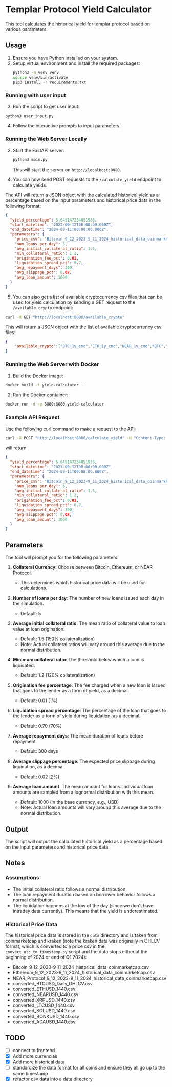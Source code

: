 # Templar Protocol Yield Calculator

This tool calculates the historical yield for templar protocol based on various parameters.

## Usage

1. Ensure you have Python installed on your system.
2. Setup virtual environment and install the required packages:
    ```bash
    python3 -m venv venv
    source venv/bin/activate
    pip3 install -r requirements.txt
    ```

### Running with user input
3. Run the script to get user input:
```bash
python3 user_input.py
```
4. Follow the interactive prompts to input parameters.

### Running the Web Server Locally

3. Start the FastAPI server:
    ```bash
    python3 main.py
    ```
   This will start the server on `http://localhost:8080`.

4. You can now send POST requests to the `/calculate_yield` endpoint to calculate yields.

The API will return a JSON object with the calculated historical yield as a percentage based on the input parameters and historical price data in the following format:
```json
{
  "yield_percentage": 5.645147234051933,
  "start_datetime": "2023-09-12T00:00:00.000Z",
  "end_datetime": "2024-09-11T00:00:00.000Z",
  "parameters": {
    "price_csv": "Bitcoin_9_12_2023-9_11_2024_historical_data_coinmarketcap.csv",
    "num_loans_per_day": 5,
    "avg_initial_collateral_ratio": 1.5,
    "min_collateral_ratio": 1.2,
    "origination_fee_pct": 0.01,
    "liquidation_spread_pct": 0.7,
    "avg_repayment_days": 300,
    "avg_slippage_pct": 0.02,
    "avg_loan_amount": 1000
  }
}
```
5. You can also get a list of available cryptocurrency csv files that can be used for yield calculation by sending a GET request to the `/available_crypto` endpoint:
```bash
curl -X GET "http://localhost:8080/available_crypto"
```
This will return a JSON object with the list of available cryptocurrency csv files:
```json
{
    "available_crypto":["BTC_1y_cmc","ETH_1y_cmc","NEAR_1y_cmc","BTC","ETH","NEAR","XRP","LTC","SOL","BONK","ADA"]
}
```

### Running the Web Server with Docker

1. Build the Docker image:
```bash
docker build -t yield-calculator .
```
2. Run the Docker container:
```bash
docker run -d -p 8080:8080 yield-calculator
```


### Example API Request

Use the following curl command to make a request to the API:
```bash
curl -X POST "http://localhost:8080/calculate_yield" -H "Content-Type: application/json" -d '{"price_csv": "BTC_1y_cmc", "num_loans_per_day": 5, "avg_initial_collateral_ratio": 1.5, "min_collateral_ratio": 1.2, "origination_fee_pct": 0.01, "liquidation_spread_pct": 0.70, "avg_repayment_days": 300, "avg_slippage_pct": 0.02, "avg_loan_amount": 1000}'
```
will return
```json
{
  "yield_percentage": 5.645147234051933,
  "start_datetime": "2023-09-12T00:00:00.000Z",
  "end_datetime": "2024-09-11T00:00:00.000Z",
  "parameters": {
    "price_csv": "Bitcoin_9_12_2023-9_11_2024_historical_data_coinmarketcap.csv",
    "num_loans_per_day": 5,
    "avg_initial_collateral_ratio": 1.5,
    "min_collateral_ratio": 1.2,
    "origination_fee_pct": 0.01,
    "liquidation_spread_pct": 0.7,
    "avg_repayment_days": 300,
    "avg_slippage_pct": 0.02,
    "avg_loan_amount": 1000
  }
}
```


## Parameters

The tool will prompt you for the following parameters:

1. **Collateral Currency**: Choose between Bitcoin, Ethereum, or NEAR Protocol.
   - This determines which historical price data will be used for calculations.

2. **Number of loans per day**: The number of new loans issued each day in the simulation.
   - Default: 5

3. **Average initial collateral ratio**: The mean ratio of collateral value to loan value at loan origination.
   - Default: 1.5 (150% collateralization)
   - Note: Actual collateral ratios will vary around this average due to the normal distribution.

4. **Minimum collateral ratio**: The threshold below which a loan is liquidated.
   - Default: 1.2 (120% collateralization)

5. **Origination fee percentage**: The fee charged when a new loan is issued that goes to the lender as a form of yield, as a decimal.
   - Default: 0.01 (1%)

6. **Liquidation spread percentage**: The percentage of the loan that goes to the lender as a form of yield during liquidation, as a decimal.
   - Default: 0.70 (70%)

7. **Average repayment days**: The mean duration of loans before repayment.
   - Default: 300 days

8. **Average slippage percentage**: The expected price slippage during liquidation, as a decimal.
   - Default: 0.02 (2%)

9. **Average loan amount**: The mean amount for loans. Individual loan amounts are sampled from a lognormal distribution with this mean.
   - Default: 1000 (in the base currency, e.g., USD)
   - Note: Actual loan amounts will vary around this average due to the normal distribution.

## Output

The script will output the calculated historical yield as a percentage based on the input parameters and historical price data.

## Notes
### Assumptions
- The initial collateral ratio follows a normal distribution.
- The loan repayment duration based on borrower behavior follows a normal distribution.
- The liquidation happens at the low of the day (since we don't have intraday data currently). This means that the yield is underestimated.

### Historical Price Data
The historical price data is stored in the `data` directory and is taken from coinmarketcap and kraken (note the kraken data was originally in OHLCV format, which is converted to a price csv in the `convert_utc_to_timestamp.py` script and the data stops either at the beginning of 2024 or end of Q1 2024):
- Bitcoin_9_12_2023-9_11_2024_historical_data_coinmarketcap.csv
- Ethereum_9_12_2023-9_11_2024_historical_data_coinmarketcap.csv
- NEAR_Protocol_9_12_2023-9_11_2024_historical_data_coinmarketcap.csv
- converted_BTCUSD_Daily_OHLCV.csv
- converted_ETHUSD_1440.csv
- converted_NEARUSD_1440.csv
- converted_XRPUSD_1440.csv
- converted_LTCUSD_1440.csv
- converted_SOLUSD_1440.csv
- converted_BONKUSD_1440.csv
- converted_ADAUSD_1440.csv


## TODO
- [ ] connect to frontend
- [x] Add more currencies
- [x] Add more historical data
- [ ] standardize the data format for all coins and ensure they all go up to the same timestamp
- [x] refactor csv data into a data directory
